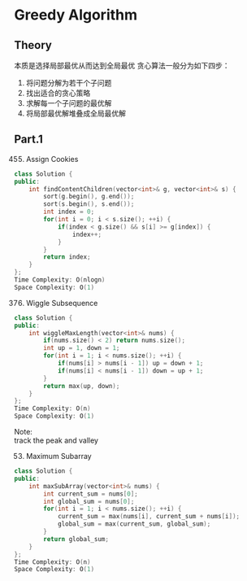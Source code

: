# Greedy Algorithm
## Theory
本质是选择局部最优从而达到全局最优
贪心算法一般分为如下四步：

1. 将问题分解为若干个子问题
2. 找出适合的贪心策略
3. 求解每一个子问题的最优解
4. 将局部最优解堆叠成全局最优解

## Part.1 
455. Assign Cookies
```c++
class Solution {
public:
    int findContentChildren(vector<int>& g, vector<int>& s) {
        sort(g.begin(), g.end());
        sort(s.begin(), s.end());
        int index = 0;
        for(int i = 0; i < s.size(); ++i) {
            if(index < g.size() && s[i] >= g[index]) {
                index++;
            }
        }
        return index;
    }
};
Time Complexity: O(nlogn) 
Space Complexity: O(1)
```

376. Wiggle Subsequence
```c++
class Solution {
public:
    int wiggleMaxLength(vector<int>& nums) {
        if(nums.size() < 2) return nums.size();
        int up = 1, down = 1;
        for(int i = 1; i < nums.size(); ++i) {
            if(nums[i] > nums[i - 1]) up = down + 1;
            if(nums[i] < nums[i - 1]) down = up + 1;
        }
        return max(up, down);
    }
};
Time Complexity: O(n) 
Space Complexity: O(1)
```
Note:  
track the peak and valley


53. Maximum Subarray
```c++
class Solution {
public:
    int maxSubArray(vector<int>& nums) {
        int current_sum = nums[0];
        int global_sum = nums[0];
        for(int i = 1; i < nums.size(); ++i) {
            current_sum = max(nums[i], current_sum + nums[i]);
            global_sum = max(current_sum, global_sum);
        }
        return global_sum;
    }
};
Time Complexity: O(n) 
Space Complexity: O(1)
```